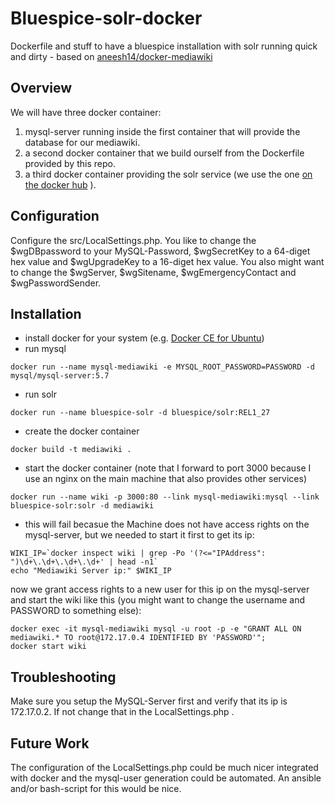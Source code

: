 # Bluespice-solr-docker
Dockerfile and stuff to have a bluespice installation with solr running quick and dirty - based on [aneesh14/docker-mediawiki](https://hub.docker.com/r/aneesh14/docker-mediawiki/)

Overview
--------
We will have three docker container:

1. mysql-server running inside the first container that will provide the database for our mediawiki.
1. a second docker container that we build ourself from the Dockerfile provided by this repo.
1. a third docker container providing the solr service (we use the one [on the docker hub](https://hub.docker.com/r/bluespice/solr/) ).

Configuration
-------------
Configure the src/LocalSettings.php. You like to change the $wgDBpassword to your MySQL-Password, $wgSecretKey to a 64-diget hex value and $wgUpgradeKey to a 16-diget hex value. You also might want to change the $wgServer, $wgSitename, $wgEmergencyContact and $wgPasswordSender.

Installation
------------
- install docker for your system (e.g. [Docker CE for Ubuntu](https://docs.docker.com/engine/installation/linux/docker-ce/ubuntu/))
- run mysql
```
docker run --name mysql-mediawiki -e MYSQL_ROOT_PASSWORD=PASSWORD -d mysql/mysql-server:5.7
```
- run solr
```
docker run --name bluespice-solr -d bluespice/solr:REL1_27
```
- create the docker container
```
docker build -t mediawiki .
```
- start the docker container (note that I forward to port 3000 because I use an nginx on the main machine that also provides other services)
```
docker run --name wiki -p 3000:80 --link mysql-mediawiki:mysql --link bluespice-solr:solr -d mediawiki
```
- this will fail becasue the Machine does not have access rights on the mysql-server, but we needed to start it first to get its ip:
```
WIKI_IP=`docker inspect wiki | grep -Po '(?<="IPAddress": ")\d+\.\d+\.\d+\.\d+' | head -n1`
echo "Mediawiki Server ip:" $WIKI_IP
```
now we grant access rights to a new user for this ip on the mysql-server and start the wiki like this (you might want to change the username and PASSWORD to something else):
```
docker exec -it mysql-mediawiki mysql -u root -p -e "GRANT ALL ON mediawiki.* TO root@172.17.0.4 IDENTIFIED BY 'PASSWORD'";
docker start wiki
```


Troubleshooting
---------------
Make sure you setup the MySQL-Server first and verify that its ip is 172.17.0.2. If not change that in the LocalSettings.php .

Future Work
-----------
The configuration of the LocalSettings.php could be much nicer integrated with docker and the mysql-user generation could be automated.
An ansible and/or bash-script for this would be nice.
